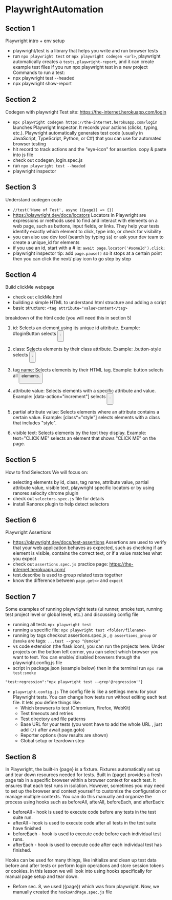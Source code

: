 # PlaywrightAutomation

## Section 1
Playwright intro + env setup
- playwright/test is a library that helps you write and run browser tests
- run `npx playwright test` or `npx playwright codegen <url>`, playwright automatically creates a `tests`, `playwright-report`, and it can create example test files if you run npx playwright test in a new project 
Commands to run a test: 
- npx playwright test --headed
- npx playwright show-report

## Section 2
Codegen with playwright
Test site: https://the-internet.herokuapp.com/login
- `npx playwright codegen https://the-internet.herokuapp.com/login`  launches Playwright Inspector. It records your actions (clicks, typing, etc.). Playwright automatically generates test code (usually in JavaScript, TypeScript, Python, or C#) that you can use for automated browser testing
- hit record to track actions and the "eye-icon" for assertion. copy & paste into js file
- check out codegen_login.spec.js 
- run `npx playwright test --headed`
- playwright inspector

## Section 3
Understand codegen code
- `//test('Name of Test', async ({page}) => {})`
- https://playwright.dev/docs/locators Locators in Playwright are expressions or methods used to find and interact with elements on a web page, such as buttons, input fields, or links. They help your tests identify exactly which element to click, type into, or check for visibility
- you can also use dev tool (search by typing `$$`) or ask your dev team to create a unique_id for elements
- if you use an id, start with a # ie: `await page.locator('#someId').click;`
- playwright inspector tip: add `page.pause()` so it stops at a certain point then you can click the next/ play icon to go step by step


## Section 4
Build clickMe webpage
- check out clickMe.html
- building a simple HTML to understand html structure and adding a script
- basic structure: `<tag attribute="value>content</tag>`

breakdown of the html code (you will need this in section 5)
1. id: Selects an element using its unique id attribute.
Example: #loginButton selects <button id="loginButton">.

2. class: Selects elements by their class attribute.
Example: .button-style selects <button class="button-style">.

3. tag name: Selects elements by their HTML tag.
Example: button selects all <button> elements.

4. attribute value: Selects elements with a specific attribute and value.
Example: [data-action="increment"] selects <button data-action="increment">.

5. partial attribute value: Selects elements where an attribute contains a certain value.
Example: [class*="style"] selects elements with a class that includes "style".

6. visible text: Selects elements by the text they display.
Example: text="CLICK ME" selects an element that shows "CLICK ME" on the page.

## Section 5
How to find Selectors
We will focus on: 
- selecting elements by id, class, tag name, attribute value, partial attribute value, visible text, playwright specific locators or by using ranorex selocity chrome plugin
- check out `selectors.spec.js` file for details
- install Ranorex plugin to help detect selectors

## Section 6
Playwright Assertions
- https://playwright.dev/docs/test-assertions Assertions are used to verify that your web application behaves as expected, such as checking if an element is visible, contains the correct text, or if a value matches what you expect
- check out `assertions.spec.js` practice page: https://the-internet.herokuapp.com/ 
- test.describe is used to group related tests together
- know the difference between `page.get<>` and `expect` 

## Section 7
Some examples of running playwright tests (ui runner, smoke test, running test project level or global level, etc.) and discussing config file
- running all tests `npx playwright test` 
- running a specific file: `npx playwright test <folder/filename>` 
- running by tags checkout assertions.spec.js , `@ assertions_group` or `@smoke` are tags: `...test --grep "@smoke" `
- vs code extension (the flask icon), you can run the projects here. Under projects on the bottom left corner, you can select which browser you want to test. You can enable/ disabled browsers through the playwright.config.js file
- script in package.json (example below) then in the terminal run `npx run test:smoke` 
```"scripts":{"test:smoke":"npx playwright test --grep \"@smoke\"",
"test:regression":"npx playwright test --grep'@regression'"}
```
- `playwright.config.js` The config file is like a settings menu for your Playwright tests. You can change how tests run without editing each test file. It lets you define things like:
  - Which browsers to test (Chromium, Firefox, WebKit)
  - Test timeouts and retries
  - Test directory and file patterns
  - Base URL for your tests (you wont have to add the whole URL , just add `(/)` after await page.goto)
  - Reporter options (how results are shown)
  - Global setup or teardown step

## Section 8
In Playwright, the built-in {page} is a fixture. Fixtures automatically set up and tear down resources needed for tests. Built in {page} provides a fresh page tab in a specific browser within a browser context for each test. It ensures that each test runs in isolation.
However, sometimes you may need to set up the browser and context yourself to customize the configuration or manage multiple contexts. You can do this manually and organize the process using hooks such as beforeAll, afterAll, beforeEach, and afterEach:
  - beforeAll - hook is used to execute code before any tests in the test suite run. 
  - afterAll - hook is used to execute code after all tests in the test suite have finished
  - beforeEach - hook is used to execute code before each individual test runs.
  - afterEach - hook is used to execute code after each individual test has finished.

Hooks can be used for many things, like initialize and clean up test data before and after tests or perform login operations and store session tokens or cookies. In this lesson we will look into using hooks specifically for manual page setup and tear down.

- Before sec. 8, we used ({page}) which was from playwright. Now, we manually created the `hooksAndPage.spec.js` file 